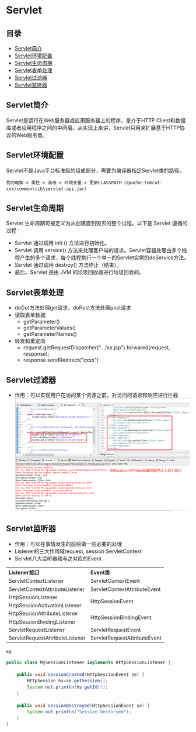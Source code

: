 # Servlet

## 目录
* [Servlet简介](#Servlet简介)
* [Servlet环境配置](#Servlet环境配置)
* [Servlet生命周期](#Servlet生命周期)
* [Servlet表单处理](#Servlet表单处理)
* [Servlet过滤器](#Servlet过滤器)
* [Servlet监听器](#Servlet监听器)

## Servlet简介
Servlet是运行在Web服务器或应用服务器上的程序，是介于HTTP Client和数据库或者应用程序之间的中间层。从实现上来讲，Servlet只用来扩展基于HTTP协议的Web服务器。

## Servlet环境配置
Servlet不是Java平台标准版的组成部分，需要为编译器指定Servlet类的路径。
```
我的电脑-> 属性-> 高级-> 环境变量-> 更新CLASSPATH（apache-tomcat-xxx/common\lib\servlet-api.jar）
```

## Servlet生命周期
Servlet 生命周期可被定义为从创建直到毁灭的整个过程。以下是 Servlet 遵循的过程：
* Servlet 通过调用 init () 方法进行初始化。
* Servlet 调用 service() 方法来处理客户端的请求。Servlet容器处理由多个线程产生的多个请求，每个线程执行一个单一的Servlet实例的doService方法。
* Servlet 通过调用 destroy() 方法终止（结束）。
* 最后，Servlet 是由 JVM 的垃圾回收器进行垃圾回收的。

## Servlet表单处理
* doGet方法处理get请求，doPost方法处理post请求
* 读取表单数据
    * getParameter()
    * getParameterValues()
    * getParameterNames()
* 转发和重定向
    * request.getRequestDispatcher(".../xx.jsp").forwared(request, response);
    * response.sendRedirect("xxxx")

## Servlet过滤器
* 作用：可以实现用户在访问某个资源之前，对访问的请求和响应进行拦截
![](filter.png)

## Servlet监听器
* 作用：可以在事情发生的前后做一些必要的处理
* Listener的三大作用域request, session ServletContext
* Servlet八大监听器和与之对应的Event

<table>
  <tr><th align="left">Listener接口</th><th align="left">Event类</th></tr>
  <tr><td>ServletContextListener</td><td>ServletContextEvent</td></tr>
  <tr><td>ServletContextAttributeListener</td><td>ServletContextAttributeEvent</td></tr>
  <tr><td>HttpSessionListener</td><td rowspan="2">HttpSessionEvent</td></tr>
  <tr><td>HttpSessionActivationListener</td></tr>
  <tr><td>HttpSessionAttributeListener</td><td rowspan="2">HttpSessionBindingEvent</td></tr>
  <tr><td>HttpSessionBindingListener</td></tr>
  <tr><td>ServletRequestListener</td><td>ServletRequestEvent</td></tr>
  <tr><td>ServletRequestAttributeListener</td><td>ServletRequestAttributeEvent</td></tr>
</table>

`eg`
```java
public class MySessionListener implements HttpSessionListener {

	public void sessionCreated(HttpSessionEvent se) {
		HttpSession hs=se.getSession();
		System.out.println(hs.getId());
	}

	public void sessionDestroyed(HttpSessionEvent se) {
		System.out.println("Session Destoryed");
	}
}
```